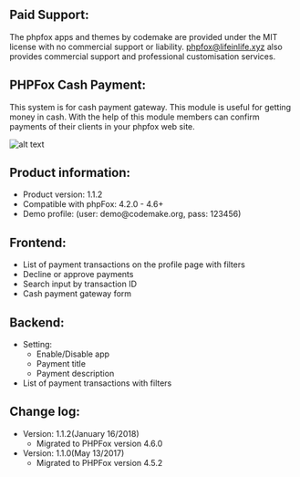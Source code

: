 <h2>Paid Support:</h2>       
<p>The phpfox apps and themes by codemake are provided under the MIT license with no commercial support or liability. 
<a href="mailto:phpfox@lifeinlife.xyz">phpfox@lifeinlife.xyz</a> also provides commercial support and professional customisation services.</p>

<h2>PHPFox Cash Payment:</h2>
This system is for cash payment gateway. This module is useful for getting money in cash. With the help of this module members can confirm payments of their clients in your phpfox web site.

![alt text](https://d2h79mkp7etn4r.cloudfront.net/screenshots/2017/03/0cf6ba8a4beb74f7e91395d9dd3946bc.png)

<h2>Product information:</h2>
<ul>
 	<li>Product version: 1.1.2</li>
 	<li>Compatible with phpFox: 4.2.0 - 4.6+</li>
 	<li>Demo profile: (user: demo@codemake.org, pass: 123456)</li>
</ul>
<h2>Frontend:</h2>
<ul>
 	<li>List of payment transactions on the profile page with filters</li>
 	<li>Decline or approve payments</li>
 	<li>Search input by transaction ID</li>
 	<li>Cash payment gateway form</li>
</ul>
<h2>Backend:</h2>
<ul>
 	<li>Setting:
<ul>
 	<li>Enable/Disable app</li>
 	<li>Payment title</li>
 	<li>Payment description</li>
</ul>
</li>
 	<li>List of payment transactions with filters</li>
</ul>
<h2>Change log:</h2>
<ul>
 	<li>Version: 1.1.2(January 16/2018)
<ul>
 	<li>Migrated to PHPFox version 4.6.0</li>
</ul>
</li>
 	<li>Version: 1.1.0(May 13/2017)
<ul>
 	<li>Migrated to PHPFox version 4.5.2</li>
</ul>
</li>
</ul>
